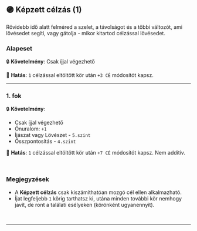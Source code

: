 ## 🟣 Képzett célzás (1)

Rövidebb idő alatt felméred a szelet, a távolságot és a többi változót, ami lövésedet segíti, vagy gátolja - mikor kitartod célzással lövésedet.

### Alapeset

🔒 **Követelmény**: Csak íjjal végezhető

🌟 **Hatás**: `1` célzással eltöltött kör után `+3 CÉ` módosítót kapsz. 

---
### 1. fok

🔒 **Követelmény**:
- Csak íjjal végezhető
- Önuralom: `+1`
- Íjászat vagy Lövészet - `5.szint`
- Összpontosítás - `4.szint`

🌟 **Hatás**: `1` célzással eltöltött kör után `+7 CÉ` módosítót kapsz. Nem additív.

<br />

### Megjegyzések

- A **Képzett célzás** csak kiszámíthatóan mozgó cél ellen alkalmazható.
- Íjat legfeljebb `1` körig tarthatsz ki, utána minden további kör nemhogy javít, de ront a találati esélyeken (körönként ugyanennyit).

<br />

---
